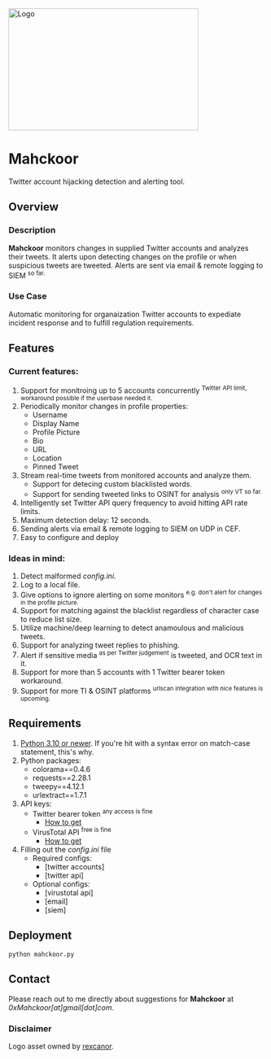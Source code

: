 <picture>
  <source media="(prefers-color-scheme: dark)" srcset="/media/logo-dark.png" width="342" height="240">
  <source media="(prefers-color-scheme: light)" srcset="/media/logo-white.png" width="373" height="240">
  <img alt="Logo" src="/media/mahckoor-white.png" width="373" height="240">
</picture>  

# Mahckoor
Twitter account hijacking detection and alerting tool.
## Overview
### Description
**Mahckoor** monitors changes in supplied Twitter accounts and analyzes their tweets. It alerts upon detecting changes on the profile or when suspicious tweets are tweeted. Alerts are sent via email & remote logging to SIEM <sup>so far.</sup>
### Use Case
Automatic monitoring for organaization Twitter accounts to expediate incident response and to fulfill regulation requirements.
## Features
### Current features:
1. Support for monitroing up to 5 accounts concurrently <sup>Twitter API limit, workaround possible if the userbase needed it.</sup>
2. Periodically monitor changes in profile properties:
   - Username
   - Display Name
   - Profile Picture
   - Bio
   - URL
   - Location
   - Pinned Tweet
3. Stream real-time tweets from monitored accounts and analyze them.
   - Support for detecing custom blacklisted words.
   - Support for sending tweeted links to OSINT for analysis <sup>only VT so far.</sup>
6. Intelligently set Twitter API query frequency to avoid hitting API rate limits.
7. Maximum detection delay: 12 seconds.
8. Sending alerts via email & remote logging to SIEM on UDP in CEF.
9. Easy to configure and deploy
### Ideas in mind:
1. Detect malformed *config.ini*.
2. Log to a local file.
3. Give options to ignore alerting on some monitors <sup>e.g. don't alert for changes in the profile picture.</sup>
4. Support for matching against the blacklist regardless of character case to reduce list size.
5. Utilize machine/deep learning to detect anamoulous and malicious tweets.
6. Support for analyzing tweet replies to phishing.
7. Alert if sensitive media <sup>as per Twitter judgement</sup> is tweeted, and OCR text in it.
8. Support for more than 5 accounts with 1 Twitter bearer token workaround.
9. Support for more TI & OSINT platforms <sup>urlscan integration with nice features is upcoming.</sup>
## Requirements
1. <ins>Python 3.10 or newer</ins>. If you're hit with a syntax error on match-case statement, this's why.
2. Python packages:
   - colorama==0.4.6
   - requests==2.28.1
   - tweepy==4.12.1
   - urlextract==1.7.1
2. API keys:
   - Twitter bearer token <sup>any access is fine</sup>
      - [How to get](https://developer.twitter.com/en/docs/tutorials/step-by-step-guide-to-making-your-first-request-to-the-twitter-api-v2)
   - VirusTotal API <sup>free is fine</sup>
      - [How to get](https://support.virustotal.com/hc/en-us/articles/115002088769-Please-give-me-an-API-key)
3. Filling out the *config.ini* file
   - Required configs:
      - [twitter accounts]
      - [twitter api]
   - Optional configs:
      - [virustotal api]
      - [email]
      - [siem]
## Deployment
   ```
   python mahckoor.py
   ```
## Contact
Please reach out to me directly about suggestions for **Mahckoor** at *0xMahckoor\[at]gmail\[dot]com*.
### Disclaimer
Logo asset owned by [rexcanor](https://www.vecteezy.com/members/rexcanor).
